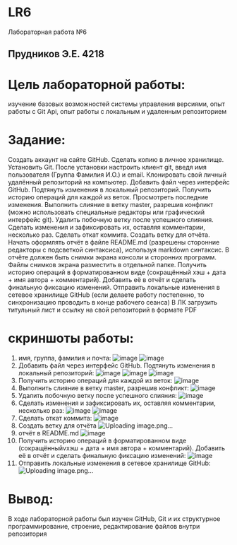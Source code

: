 # LR6
Лабораторная работа №6
## Прудников Э.Е. 4218
# Цель лабораторной работы:
изучение базовых возможностей системы управления версиями, опыт работы с Git Api, опыт работы с локальным и удаленным репозиторием
# Задание:
Создать аккаунт на сайте GitHub. Сделать копию в личное хранилище. Установить Git. После установки настроить клиент git, введя имя пользователя (Группа Фамилия И.О.) и email. Клонировать свой личный удалённый репозиторий на компьютер. Добавить файл через интерфейс GitHub. Подтянуть изменения в локальный репозиторий. Получить историю операций для каждой из веток. Просмотреть последние изменения. Выполнить слияние в ветку master, разрешив конфликт (можно использовать специальные редакторы или графический интерфейс git). Удалить побочную ветку после успешного слияния. Сделать изменения и зафиксировать их, оставляя комментарии, несколько раз. Сделать откат коммита. Создать ветку для отчёта. Начать оформлять отчёт в файле README.md (разрешены сторонние редакторы с подсветкой синтаксиса), используя markdown синтаксис. В отчёте должен быть снимки экрана консоли и сторонних программ. Файлы снимков экрана разместить в отдельной папке. Получить историю операций в форматированном виде (сокращённый хэш + дата + имя автора + комментарий). Добавить её в отчёт и сделать финальную фиксацию изменений. Отправить локальные изменения в сетевое хранилище GitHub (если делаете работу постепенно, то синхронизацию проводить в конце рабочего сеанса) В ЛК загрузить титульный лист и ссылку на свой репозиторий в формате PDF
# скриншоты работы:
1) имя, группа, фамилия и почта:
![image](https://github.com/EdikPrudnikov/LR6/assets/113598515/1277d937-9923-4756-8998-b4537e4eb864)
![image](https://github.com/EdikPrudnikov/LR6/assets/113598515/f3cd18f4-f007-4162-9123-399fb19d9d0e)
2)  Добавить файл через интерфейс GitHub. Подтянуть изменения в локальный репозиторий:
![image](https://github.com/EdikPrudnikov/LR6/assets/113598515/56fc055f-a464-4d57-abf9-4d876ada8547)
![image](https://github.com/EdikPrudnikov/LR6/assets/113598515/9a37758c-e17b-491c-9adf-2452e1cc4dfd)
![image](https://github.com/EdikPrudnikov/LR6/assets/113598515/db04dd66-4391-4084-95a3-6e1dd2193515)
3)  Получить историю операций для каждой из веток:
![image](https://github.com/EdikPrudnikov/LR6/assets/113598515/96a7ce65-d84d-475f-ae0d-a515ba3efcca)
4) Выполнить слияние в ветку master, разрешив конфликт:
![image](https://github.com/EdikPrudnikov/LR6/assets/113598515/b95b2b29-c841-4c8c-a25e-ecaee6542351)
5) Удалить побочную ветку после успешного слияния:
![image](https://github.com/EdikPrudnikov/LR6/assets/113598515/a6768e30-ebf7-4b5d-936a-b494379974be)
6) Сделать изменения и зафиксировать их, оставляя комментарии, несколько раз:
![image](https://github.com/EdikPrudnikov/LR6/assets/113598515/846adc69-fd31-4085-ac09-dce6d57bb0e2)
![image](https://github.com/EdikPrudnikov/LR6/assets/113598515/ff4a96b6-88a9-446c-9890-29a0d27c9f86)
7) Сделать откат коммита:
![image](https://github.com/EdikPrudnikov/LR6/assets/113598515/ac50906f-8a1f-405a-821a-e3fe53c43989)
8) Создать ветку для отчёта
![Uploading image.png…]()
9) отчёт в README.md
![image](https://github.com/EdikPrudnikov/LR6/assets/113598515/08d41e09-89c8-4ff1-83bb-67561ff83bcd)
10) Получить историю операций в форматированном виде (сокращённыйvхэш + дата + имя автора + комментарий). Добавить её в отчёт и сделать финальную фиксацию изменений:
![image](https://github.com/EdikPrudnikov/LR6/assets/113598515/ae256fe9-2725-46e5-8fb3-2dc7e51ce4e8)
11) Отправить локальные изменения в сетевое хранилище GitHub:
![Uploading image.png…]()
# Вывод:
В ходе лабораторной работы был изучен GitHub, Git и их структурное программирование, строение, редактирование файлов внутри репозитория
